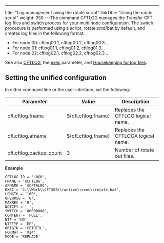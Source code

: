 ---
title: "Log management using the rotate script"
linkTitle: "Using the rotate script"
weight: 350
---The command CFTLOG manages the Transfer CFT log files and switch process for your multi node configuration. The switch procedure is performed using a script, rotate.cmd/bat by default, and creates log files in the following format:

* For node 00: cftlog00.1, cftlog00.2, cftlog00.3...
* For node 01: cftlog01.1, cftlog01.2, cftlog01.3...
* For node 02: cftlog02.1, cftlog02.2, cftlog02.3...

See also [CFTLOG](../../../web_copilot_ui/conf_intro/cftlog), the [exec](../../../command_summary/parameter_intro/exec) parameter, and [Housekeeping for log files](../../../../admin_intro/admin_monitoring_intro/housekeeping_logs).

## Setting the unified configuration

In either command line or the user interface, set the following:


| Parameter  | Value  | Description  |
| --- | --- | --- |
| cft.cftlog.fname  | $(cft.cftlog.fname)  | Replaces the CFTLOG logical name.  |
| cft.cftlog.afname  | $(cft.cftlog.fname)  | Replaces the CFTLOGA logical name.  |
| cft.cftlog.backup_count  | 3  | Number of rotate out files.  |


****Example****

```
CFTLOG ID = 'LOG0',
FNAME = '$CFTLOG',
AFNAME = '$CFTALOG',
EXEC = 'C:\\Work\\CFT300\\runtime\\exec\\rotate.bat',
LENGTH = '160',
OPERMSG = '0',
MAXREC = '0',
NOTIFY = ' ',
SWITCH = '00000000',
CONTENT = 'FULL',
NTF = 'NO',
NTFTYP = 'EF',
ORIGIN = 'CFTUTIL',
FORMAT = 'V24',
MODE = 'REPLACE'
```
